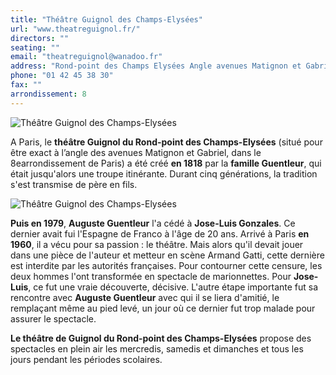 ```yaml
---
title: "Théâtre Guignol des Champs-Elysées"
url: "www.theatreguignol.fr/"
directors: ""
seating: ""
email: "theatreguignol@wanadoo.fr"
address: "Rond-point des Champs Elysées Angle avenues Matignon et Gabriel"
phone: "01 42 45 38 30"
fax: ""
arrondissement: 8
---
```


![Théâtre Guignol des Champs-Elysées](../images/8eme/theatre-guignol-des-champs-elysees/theatre-guignol-des-champs-elysees-1.jpg)

A Paris, le **théâtre Guignol du Rond-point des Champs-Elysées** (situé pour être exact à l’angle des avenues Matignon et Gabriel, dans le 8earrondissement de Paris) a été créé **en 1818** par la **famille Guentleur**, qui était jusqu'alors une troupe itinérante. Durant cinq générations, la tradition s'est transmise de père en fils.

![Théâtre Guignol des Champs-Elysées](../images/8eme/theatre-guignol-des-champs-elysees/theatre-guignol-des-champs-elysees-2.jpg)

**Puis en 1979**, **Auguste Guentleur** l'a cédé à **Jose-Luis Gonzales**. Ce dernier avait fui l'Espagne de Franco à l'âge de 20 ans. Arrivé à Paris **en 1960**, il a vécu pour sa passion : le théâtre. Mais alors qu'il devait jouer dans une pièce de l'auteur et metteur en scène Armand Gatti, cette dernière est interdite par les autorités françaises. Pour contourner cette censure, les deux hommes l'ont transformée en spectacle de marionnettes. Pour **Jose-Luis**, ce fut une vraie découverte, décisive. L'autre étape importante fut sa rencontre avec **Auguste Guentleur** avec qui il se liera d'amitié, le remplaçant même au pied levé, un jour où ce dernier fut trop malade pour assurer le spectacle.

**Le théâtre de Guignol du Rond-point des Champs-Elysées** propose des spectacles en plein air les mercredis, samedis et dimanches et tous les jours pendant les périodes scolaires.

